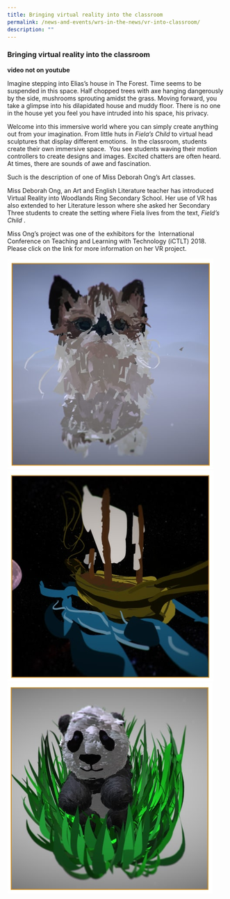 ```yaml
---
title: Bringing virtual reality into the classroom
permalink: /news-and-events/wrs-in-the-news/vr-into-classroom/
description: ""
---
```

### **Bringing virtual reality into the classroom**

**video not on youtube**

Imagine stepping into Elias’s house in The Forest. Time seems to be suspended in this space. Half chopped trees with axe hanging dangerously by the side, mushrooms sprouting amidst the grass. Moving forward, you take a glimpse into his dilapidated house and muddy floor. There is no one in the house yet you feel you have intruded into his space, his privacy.

Welcome into this immersive world where you can simply create anything out from your imagination. From little huts in _Fiela’s Child_ to virtual head sculptures that display different emotions.  In the classroom, students create their own immersive space.  You see students waving their motion controllers to create designs and images. Excited chatters are often heard.  At times, there are sounds of awe and fascination.

Such is the description of one of Miss Deborah Ong’s Art classes.

Miss Deborah Ong, an Art and English Literature teacher has introduced Virtual Reality into Woodlands Ring Secondary School. Her use of VR has also extended to her Literature lesson where she asked her Secondary Three students to create the setting where Fiela lives from the text, _Field’s Child_ .

Miss Ong’s project was one of the exhibitors for the  International Conference on Teaching and Learning with Technology (iCTLT) 2018. Please click on the link for more information on her VR project.

![](/images/wrs%20vr%201.jpg)
![](/images/wrs%20vr%202.jpg)
![](/images/wrs%20vr%203.jpg)